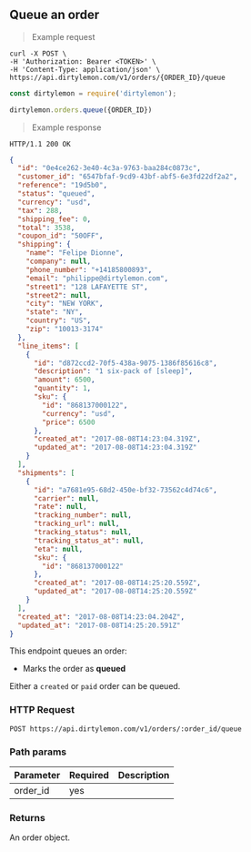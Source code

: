 ## Queue an order

> Example request

```shell
curl -X POST \
-H 'Authorization: Bearer <TOKEN>' \
-H 'Content-Type: application/json' \
https://api.dirtylemon.com/v1/orders/{ORDER_ID}/queue
```

```javascript
const dirtylemon = require('dirtylemon');

dirtylemon.orders.queue({ORDER_ID})
```

> Example response

```http
HTTP/1.1 200 OK
```

```json
{
  "id": "0e4ce262-3e40-4c3a-9763-baa284c0873c",
  "customer_id": "6547bfaf-9cd9-43bf-abf5-6e3fd22df2a2",
  "reference": "19d5b0",
  "status": "queued",
  "currency": "usd",
  "tax": 288,
  "shipping_fee": 0,
  "total": 3538,
  "coupon_id": "50OFF",
  "shipping": {
    "name": "Felipe Dionne",
    "company": null,
    "phone_number": "+14185800893",
    "email": "philippe@dirtylemon.com",
    "street1": "128 LAFAYETTE ST",
    "street2": null,
    "city": "NEW YORK",
    "state": "NY",
    "country": "US",
    "zip": "10013-3174"
  },
  "line_items": [
    {
      "id": "d872ccd2-70f5-438a-9075-1386f85616c8",
      "description": "1 six-pack of [sleep]",
      "amount": 6500,
      "quantity": 1,
      "sku": {
        "id": "868137000122",
        "currency": "usd",
        "price": 6500
      },
      "created_at": "2017-08-08T14:23:04.319Z",
      "updated_at": "2017-08-08T14:23:04.319Z"
    }
  ],
  "shipments": [
    {
      "id": "a7681e95-68d2-450e-bf32-73562c4d74c6",
      "carrier": null,
      "rate": null,
      "tracking_number": null,
      "tracking_url": null,
      "tracking_status": null,
      "tracking_status_at": null,
      "eta": null,
      "sku": {
        "id": "868137000122"
      },
      "created_at": "2017-08-08T14:25:20.559Z",
      "updated_at": "2017-08-08T14:25:20.559Z"
    }
  ],
  "created_at": "2017-08-08T14:23:04.204Z",
  "updated_at": "2017-08-08T14:25:20.591Z"
}
```

This endpoint queues an order:

  - Marks the order as __queued__

Either a `created` or `paid` order can be queued.


### HTTP Request

`POST https://api.dirtylemon.com/v1/orders/:order_id/queue`

### Path params

| Parameter | Required | Description |
| --------- | -------- | ------------|
| order_id | yes |  |

### Returns

An order object.
